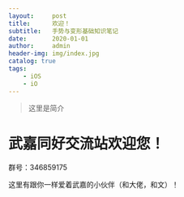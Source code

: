 ```yaml
---
layout:     post
title:      欢迎！
subtitle:   手势与变形基础知识笔记
date:       2020-01-01
author:     admin
header-img: img/index.jpg
catalog: true
tags:
    - iOS
    - iO
---
```


> 这里是简介

# 武嘉同好交流站欢迎您！

群号：346859175

这里有跟你一样爱着武嘉的小伙伴（和大佬，和文）！